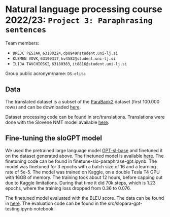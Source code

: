 # Natural language processing course 2022/23: `Project 3: Paraphrasing sentences`

Team members:
 * `DREJC PESJAK`, `63180224`, `dp8949@student.uni-lj.si`
 * `KLEMEN VOVK`, `63190317`, `kv4582@student.uni-lj.si`
 * `ILIJA TAVCHIOSKI`, `63180383`, `it8816@student.uni-lj.si`
 
Group public acronym/name: `DS-elita`

## Data
The translated dataset is a subset of the [ParaBank2](https://nlp.jhu.edu/parabank/) dataset (first 100.000 rows) and can be downloaded [here](https://unilj-my.sharepoint.com/:u:/g/personal/kv4582_student_uni-lj_si/Efaka4o7MGJOilz7colF34EB039AxbwfpCtDRaJx_DoCKg?e=JC9vSB).

Dataset processing code can be found in src/translations. Translations were done with the Slovene NMT model available [here](https://github.com/clarinsi/Slovene_NMT).


## Fine-tuning the sloGPT model
We used the pretrained large language model [GPT-sl-base](https://huggingface.co/cjvt/gpt-sl-base) and finetuned it on the dataset generated above. The finetuned model is available [here](https://drive.google.com/file/d/1fsC-qPfzYh72CzVPifpoBJGbS8XrbCC_/view?usp=sharing). The finetuning code can be found in finetune-slo-paraphrase-gpt.ipynb.
The model was finetuned for 3 epochs with a batch size of 16 and a learning rate of 5e-5. The model was trained on Kaggle, on a double Tesla T4 GPU with 16GB of memory. The training took about 12 hours, before capping out due to Kaggle limitations. During that time it did 70k steps, which is 1.23 epochs, where the training loss dropped from 0.36 to 0.076.

The finetuned model evaluated with the BLEU score. The data can be found in [here](https://drive.google.com/file/d/1_coX9bRgna9gts4GzGsEs1YTB2D7AEh_/view?usp=sharing). The evaluation code can be found in the src/slopara-gpt-testing.ipynb notebook.
